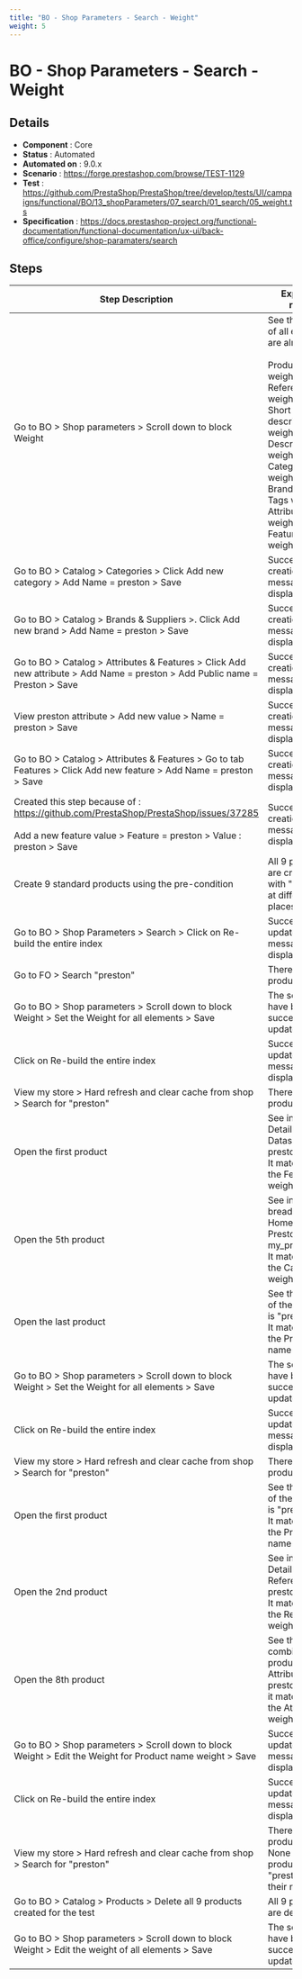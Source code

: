 ```yaml
---
title: "BO - Shop Parameters - Search - Weight"
weight: 5
---
```


# BO - Shop Parameters - Search - Weight
## Details
* **Component** : Core
* **Status** : Automated
* **Automated on** : 9.0.x
* **Scenario** : https://forge.prestashop.com/browse/TEST-1129
* **Test** : https://github.com/PrestaShop/PrestaShop/tree/develop/tests/UI/campaigns/functional/BO/13_shopParameters/07_search/01_search/05_weight.ts
* **Specification** : https://docs.prestashop-project.org/functional-documentation/functional-documentation/ux-ui/back-office/configure/shop-paramaters/search

## Steps
| Step Description | Expected result |
| ----- | ----- |
| Go to BO > Shop parameters > Scroll down to block Weight | See the weight of all elements are already set.<br><br>Product name weight: 6<br>Reference weight: 10<br>Short description weight: 1<br>Description weight: 1<br>Category weight: 3<br>Brand weight: 3<br>Tags weight: 4<br>Attributes weight: 2<br>Features weight: 2 |
| Go to BO > Catalog > Categories > Click Add new category > Add Name = preston > Save | Successful creation message is displayed |
| Go to BO > Catalog > Brands & Suppliers >. Click Add new brand > Add Name = preston > Save | Successful creation message is displayed |
| Go to BO > Catalog > Attributes & Features > Click Add new attribute > Add Name = preston > Add Public name = Preston > Save | Successful creation message is displayed |
| View preston attribute > Add new value > Name = preston > Save | Successful creation message is displayed |
| Go to BO > Catalog > Attributes & Features > Go to tab Features > Click Add new feature > Add Name = preston > Save | Successful creation message is displayed |
| Created this step because of : https://github.com/PrestaShop/PrestaShop/issues/37285<br><br>Add a new feature value > Feature = preston > Value : preston > Save | Successful creation message is displayed |
| Create 9 standard products using the pre-condition | All 9 products are created with "preston" at different places |
| Go to BO > Shop Parameters > Search > Click on Re-build the entire index | Successful update message displayed |
| Go to FO > Search "preston" | There are 9 products. |
| Go to BO > Shop parameters > Scroll down to block Weight > Set the Weight for all elements > Save | The settings have been successfully updated. |
| Click on Re-build the entire index | Successful update message displayed |
| View my store > Hard refresh and clear cache from shop > Search for "preston" | There are 9 products. |
| Open the first product | See in Product Details block : Datasheet -> preston/preston<br>It matches with the Feature weight : 9 |
| Open the 5th product | See in the breadcrumb : Home > Preston > my_product<br>It matches with the Category weight : 5 |
| Open the last product | See the name of the product is "preston"<br>It matches wit the Product name weight : 1 |
| Go to BO > Shop parameters > Scroll down to block Weight > Set the Weight for all elements > Save | The settings have been successfully updated. |
| Click on Re-build the entire index | Successful update message displayed |
| View my store > Hard refresh and clear cache from shop > Search for "preston" | There are 9 products. |
| Open the first product | See the name of the product is "preston"<br>It matches wit the Product name weight : 9 |
| Open the 2nd product | See in Product Details block : Reference -> preston<br>It matches with the Reference weight : 8 |
| Open the 8th product | See that it is a combination product with Attribute preston<br>it matches with the Attributes weight : 2 |
| Go to BO > Shop parameters > Scroll down to block Weight > Edit the Weight for Product name weight > Save | Successful update message is displayed |
| Click on Re-build the entire index | Successful update message displayed |
| View my store > Hard refresh and clear cache from shop > Search for "preston" | There are 8 products.<br>None of the product have "preston" in their name |
| Go to BO > Catalog > Products > Delete all 9 products created for the test | All 9 products are deleted |
| Go to BO > Shop parameters > Scroll down to block Weight > Edit the weight of all elements > Save | The settings have been successfully updated. |
